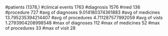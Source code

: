 #patients  (1378,)
#clinical events  1763
#diagnosis  1576
#med  136
#procedure 727
#avg of diagnoses  9.014180374361883
#avg of medicines  13.795235394214407
#avg of procedures  4.711287577992059
#avg of vists  1.2793904208998548
#max of diagnoses  112
#max of medicines  52
#max of procedures  33
#max of visit  28

